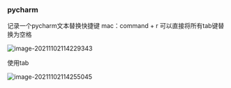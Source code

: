 ### pycharm

记录一个pycharm文本替换快捷键
mac：command + r
可以直接将所有tab键替换为空格

![image-20211102114229343](%E5%B8%B8%E7%94%A8%E7%9A%84%E6%8C%87%E4%BB%A4.assets/image-20211102114229343.png)

使用tab

![image-20211102114255045](%E5%B8%B8%E7%94%A8%E7%9A%84%E6%8C%87%E4%BB%A4.assets/image-20211102114255045.png)

